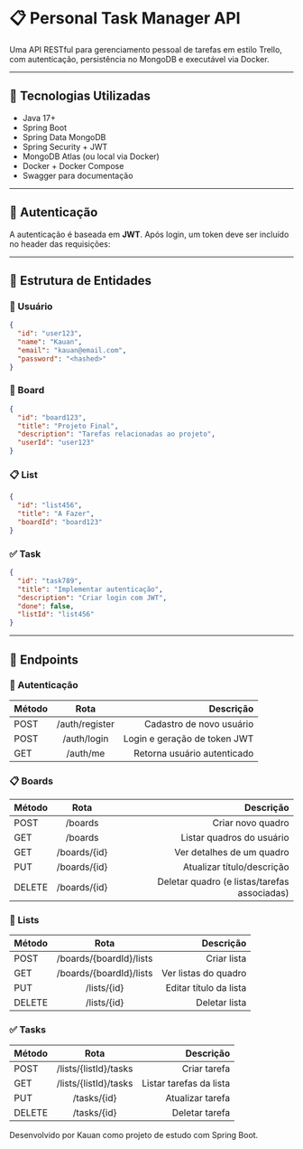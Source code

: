 # 📋 Personal Task Manager API

Uma API RESTful para gerenciamento pessoal de tarefas em estilo Trello, com autenticação, persistência no MongoDB e executável via Docker.

---

## 🚀 Tecnologias Utilizadas

- Java 17+
- Spring Boot
- Spring Data MongoDB
- Spring Security + JWT
- MongoDB Atlas (ou local via Docker)
- Docker + Docker Compose
- Swagger para documentação

---

## 🔐 Autenticação

A autenticação é baseada em **JWT**. Após login, um token deve ser incluído no header das requisições:


---

## 📂 Estrutura de Entidades

### 👤 Usuário
```json
{
  "id": "user123",
  "name": "Kauan",
  "email": "kauan@email.com",
  "password": "<hashed>"
}
``` 

### 🧾 Board
```json
{
  "id": "board123",
  "title": "Projeto Final",
  "description": "Tarefas relacionadas ao projeto",
  "userId": "user123"
}
``` 

### 📋 List
```json
{
  "id": "list456",
  "title": "A Fazer",
  "boardId": "board123"
}
``` 

### ✅ Task
```json
{
  "id": "task789",
  "title": "Implementar autenticação",
  "description": "Criar login com JWT",
  "done": false,
  "listId": "list456"
}
``` 

---

## 📌 Endpoints

### 🔑 Autenticação

| Método   |     Rota       |                   Descrição  |
|:---------|:--------------:|-----------------------------:|
| POST     | /auth/register |     Cadastro de novo usuário |
| POST     |  /auth/login   | Login e geração de token JWT |
| GET      |    /auth/me    |  Retorna usuário autenticado |



### 📋 Boards
| Método   |     Rota      |                              Descrição       |
|:---------|:-------------:|---------------------------------------------:|
| POST     | /boards       |                            Criar novo quadro |
| GET      |    /boards    |                    Listar quadros do usuário |
| GET      | /boards/{id}  |                    Ver detalhes de um quadro |
| PUT      | /boards/{id}  |                   Atualizar título/descrição |
| DELETE   | /boards/{id}  | Deletar quadro (e listas/tarefas associadas) |

### 📄 Lists
| Método   |       Rota              |        Descrição       |
|:---------|:-----------------------:|-----------------------:|
| POST     | /boards/{boardId}/lists |            Criar lista | 
| GET      | /boards/{boardId}/lists |   Ver listas do quadro | 
| PUT      |       /lists/{id}       | Editar título da lista | 
| DELETE   |       /lists/{id}       |          Deletar lista | 

### ✅ Tasks
 | Método  |         Rota          |             Descrição   |
 |:--------|:---------------------:|------------------------:|
 | POST    | /lists/{listId}/tasks |            Criar tarefa |
 | GET     | /lists/{listId}/tasks | Listar tarefas da lista |
 | PUT     |      /tasks/{id}      |        Atualizar tarefa |
 | DELETE  |      /tasks/{id}      |          Deletar tarefa |


Desenvolvido por Kauan como projeto de estudo com Spring Boot.